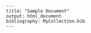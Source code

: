 ```
---
title: "Sample Document"
output: html_document
bibliography: MyCollection.bib
---
```
<!--stackedit_data:
eyJoaXN0b3J5IjpbMTMwOTI5Mzk2Nl19
-->